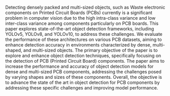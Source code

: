 Detecting densely packed and multi-sized objects, such as Waste
electronic components on Printed Circuit Boards (PCBs)
currently is a significant problem in computer vision due to the
high intra-class variance and low inter-class variance among
components particularly on PCB boards. This paper explores
state-of-the-art object detection frameworks, including YOLOv5,
YOLOv8, and YOLOv10, to address these challenges. We evaluate
the performance of these architectures on various PCB datasets,
aiming to enhance detection accuracy in environments
characterized by dense, multi-shaped, and multi-sized objects.
The primary objective of the paper is to explore and enhance
object detection techniques, specifically focusing on the detection
of PCB (Printed Circuit Board) components. The paper aims to
increase the performance and accuracy of object detection models
for dense and multi-sized PCB components, addressing the
challenges posed by varying shapes and sizes of these
components. Overall, the objective is to advance the state of the
art in object detection for PCB components by addressing these
specific challenges and improving model performance.
